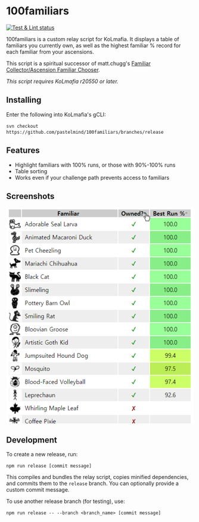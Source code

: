 # 100familiars

[![Test & Lint status](https://github.com/pastelmind/100familiars/workflows/Test%20&%20Lint/badge.svg)](https://github.com/pastelmind/100familiars/actions)

100familiars is a custom relay script for KoLmafia. It displays a table of familiars you currently own, as well as the highest familiar % record for each familiar from your ascensions.

This script is a spiritual successor of matt.chugg's [Familiar Collector/Ascension Familiar Chooser](https://kolmafia.us/threads/familiar-collector-ascension-familiar-chooser.7433/).

_This script requires KoLmafia r20550 or later._

## Installing

Enter the following into KoLmafia's gCLI:

```
svn checkout https://github.com/pastelmind/100familiars/branches/release
```

## Features

- Highlight familiars with 100% runs, or those with 90%-100% runs
- Table sorting
- Works even if your challenge path prevents access to familiars

## Screenshots

![100familiars in action](screenshots/100familiars-screenshot-1.png)

## Development

To create a new release, run:

```
npm run release [commit message]
```

This compiles and bundles the relay script, copies minified dependencies, and commits them to the `release` branch. You can optionally provide a custom commit message.

To use another release branch (for testing), use:

```
npm run release -- --branch <branch_name> [commit message]
```

